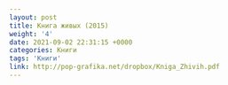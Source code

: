 ```yaml
---
layout: post
title: Книга живых (2015)
weight: '4'
date: 2021-09-02 22:31:15 +0000
categories: Книги
tags: 'Книги'
link: http://pop-grafika.net/dropbox/Kniga_Zhivih.pdf
---
```

